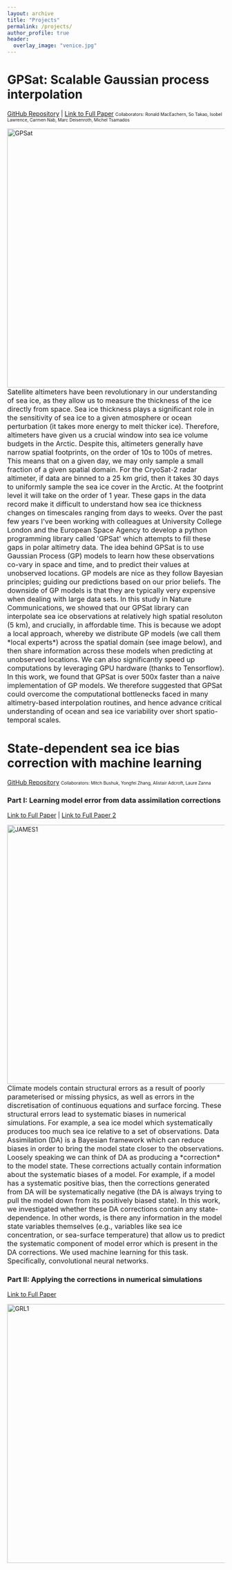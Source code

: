```yaml
---
layout: archive
title: "Projects"
permalink: /projects/
author_profile: true
header:
  overlay_image: "venice.jpg"
---
```

<!--
{% if author.googlescholar %}
  You can also find my articles on <u><a href="{{author.googlescholar}}">my Google Scholar profile</a>.</u>
{% endif %}

{% include base_path %}

{% for post in site.publications reversed %}
  {% include archive-single.html %}
{% endfor %}

 -->

<!-- To do:
1) d4pdf noise change project
2) Cody CCA static teleconnection
3) mike climate reservoir operations

 -->

# GPSat: Scalable Gaussian process interpolation <br>
<span style="line-height: 0;">[GitHub Repository](https://github.com/CPOMUCL/GPSat) | [Link to Full Paper](https://doi.org/10.1038/s41467-024-51900-x)</span>
<span style="font-size: 10px;">Collaborators: Ronald MacEachern, So Takao, Isobel Lawrence, Carmen Nab, Marc Deisenroth, Michel Tsamados</span>

<img src="http://William-gregory.github.io/images/GPSat.png" alt="GPSat" width="600" align="right"/>
<span style="font-size: 16px;">Satellite altimeters have been revolutionary in our understanding of sea ice, as they allow us to measure the thickness of the ice directly from space. Sea ice thickness plays a significant role in the sensitivity of sea ice to a given atmosphere or ocean perturbation (it takes more energy to melt thicker ice). Therefore, altimeters have given us a crucial window into sea ice volume budgets in the Arctic. Despite this, altimeters generally have narrow spatial footprints, on the order of 10s to 100s of metres. This means that on a given day, we may only sample a small fraction of a given spatial domain. For the CryoSat-2 radar altimeter, if data are binned to a 25 km grid, then it takes 30 days to uniformly sample the sea ice cover in the Arctic. At the footprint level it will take on the order of 1 year. These gaps in the data record make it difficult to understand how sea ice thickness changes on timescales ranging from days to weeks. Over the past few years I've been working with colleagues at University College London and the European Space Agency to develop a python programming library called 'GPSat' which attempts to fill these gaps in polar altimetry data. The idea behind GPSat is to use Gaussian Process (GP) models to learn how these observations co-vary in space and time, and to predict their values at unobserved locations. GP models are nice as they follow Bayesian principles; guiding our predictions based on our prior beliefs. The downside of GP models is that they are typically very expensive when dealing with large data sets. In this study in Nature Communications, we showed that our GPSat library can interpolate sea ice observations at relatively high spatial resoluton (5 km), and crucially, in affordable time. This is because we adopt a local approach, whereby we distribute GP models (we call them *local experts*) across the spatial domain (see image below), and then share information across these models when predicting at unobserved locations. We can also significantly speed up computations by leveraging GPU hardware (thanks to Tensorflow).</span><br>
<span style="font-size: 16px;">In this work, we found that GPSat is over 500x faster than a naive implementation of GP models. We therefore suggested that GPSat could overcome the computational bottlenecks faced in many altimetry-based interpolation routines, and hence advance critical understanding of ocean and sea ice variability over short spatio-temporal scales.</span>

# State-dependent sea ice bias correction with machine learning <br>
<span style="line-height: 0;">[GitHub Repository](https://github.com/William-gregory/DA-ML)</span>
<span style="font-size: 10px;">Collaborators: Mitch Bushuk, Yongfei Zhang, Alistair Adcroft, Laure Zanna</span>

### Part I: Learning model error from data assimilation corrections <br>
[Link to Full Paper](https://doi.org/10.1029/2023MS003757) | [Link to Full Paper 2](https://doi.org/10.1029/2023GL106776)

<img src="http://William-gregory.github.io/images/JAMES_increments.png" alt="JAMES1" width="600" align="right"/>
<span style="font-size: 16px;">Climate models contain structural errors as a result of poorly parameterised or missing physics, as well as errors in the discretisation of continuous equations and surface forcing. These structural errors lead to systematic biases in numerical simulations. For example, a sea ice model which systematically produces too much sea ice relative to a set of observations. Data Assimilation (DA) is a Bayesian framework which can reduce biases in order to bring the model state closer to the observations. Loosely speaking we can think of DA as producing a *correction* to the model state. These corrections actually contain information about the systematic biases of a model. For example, if a model has a systematic positive bias, then the corrections generated from DA will be systematically negative (the DA is always trying to pull the model down from its positively biased state). In this work, we investigated whether these DA corrections contain any state-dependence. In other words, is there any information in the model state variables themselves (e.g., variables like sea ice concentration, or sea-surface temperature) that allow us to predict the systematic component of model error which is present in the DA corrections. We used machine learning for this task. Specifically, convolutional neural networks.</span>

### Part II: Applying the corrections in numerical simulations <br>
[Link to Full Paper](https://doi.org/10.1029/2023GL106776)

<img src="http://William-gregory.github.io/images/GRL_snapshot.png" alt="GRL1" width="600" align="right"/>



